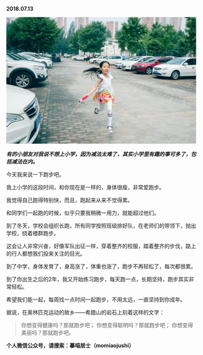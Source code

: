 
          
            
**2018.07.13**



![](img/51001-b611f4f79a59018d.jpg)




***有的小朋友对我说不想上小学，因为减法太难了，其实小学里有趣的事可多了，包括减法在内。***

今天我来说一下跑步吧。

我上小学的这段时间，和你现在是一样的，身体很瘦，非常爱跑步。

我觉得自己跑得特别快，而且，跑起来从来不觉得累。

和同学们一起跑的时候，似乎只要我稍微一用力，就能超过他们。

到了冬天，学校会组织长跑，所有同学按照班级排好队，在老师们的带领下，抛出学校，绕着楼群跑步。

这会让人非常兴奋，好像军队出征一样，穿着整齐的校服，踏着整齐的步伐，路上的行人都想我们投来关注的目光。

到了中学，身体发育了，身高涨了，体重也涨了，跑步不再轻松了，每次都很累。

到了你出生之后的2年，我又开始练习跑步，每天跑一点，长期坚持，跑步其实非常轻松。

希望我们能一起，每周找一点时间一起跑步，不用太远，一直坚持到你成年。

据说，在奥林匹克运动的故乡——希腊山的岩石上刻着这样的文字：
>你想变得健康吗？那就跑步吧；
你想变得聪明吗？那就跑步吧；
你想变得美丽吗？那就跑步吧。




**个人微信公众号，请搜索：摹喵居士（momiaojushi）**

          
        